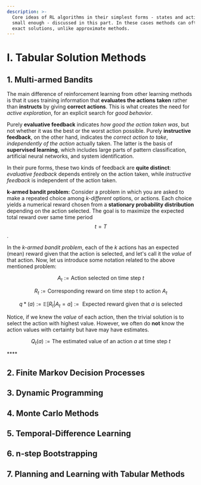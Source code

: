```yaml
---
description: >-
  Core ideas of RL algorithms in their simplest forms - states and action spaces
  small enough - discussed in this part. In these cases methods can often find
  exact solutions, unlike approximate methods.
---
```


# I. Tabular Solution Methods

## 1. Multi-armed Bandits

The main difference of reinforcement learning from other learning methods is that it uses training information that **evaluates the actions** **taken** rather than **instructs** by giving **correct actions**. This is what creates the need for _active exploration_, for an explicit search for _good behavior_. 

Purely **evaluative feedback** indicates _how good the action taken was_, but not whether it was the best or the worst action possible. Purely **instructive feedback**, on the other hand, indicates the _correct action to take_, _independently of the action_ actually taken. The latter is the basis of **supervised learning**, which includes large parts of pattern classification, artificial neural networks, and system identification.

 In their pure forms, these two kinds of feedback are **quite distinct**: _evaluative feedback_ depends entirely on the action taken, while _instructive feedback_ is independent of the action taken.

**k-armed bandit problem:** Consider a problem in which you are asked to make a repeated choice among _k-different_ options, or actions. Each choice yields a numerical reward chosen from a **stationary probability distribution** depending on the action selected. The goal is to maximize the expected total reward over same time period $$t=T$$.

In the _k-armed bandit problem_, each of the _k_ actions has an expected \(mean\) reward given that the action is selected, and let's call it the _value_ of that action. Now, let us introduce some notation related to the above mentioned problem:

$$A_t := \text{Action selected on time step } t $$

$$R_t := \text{Corresponding reward on time step t to action } A_t$$ 

$$q{*}(a) := \mathbb{E}[R_t | A_t = a] := \text{ Expected reward given that } a \text{ is selected}$$

Notice, if we knew the _value_ of each action, then the trivial solution is to select the action with highest value. However, we often do **not** know the action values with certainty but have may have estimates.

$$Q_t(a) := \text{The estimated value of an action } a \text{ at time step } t$$ 

\*\*\*\*

## 2. Finite Markov Decision Processes

## 3. Dynamic Programming

## 4. Monte Carlo Methods

## 5. Temporal-Difference Learning

## 6. n-step Bootstrapping

## 7. Planning and Learning with Tabular Methods



